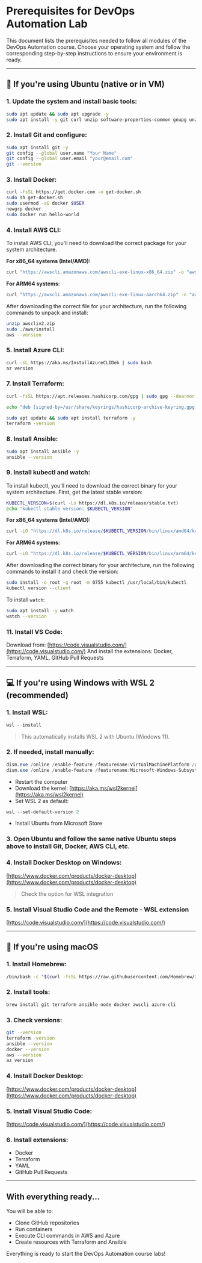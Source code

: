 # Prerequisites for DevOps Automation Lab

This document lists the prerequisites needed to follow all modules of the DevOps Automation course. Choose your operating system and follow the corresponding step-by-step instructions to ensure your environment is ready.

---

## 🔧 If you're using **Ubuntu (native or in VM)**

### 1. Update the system and install basic tools:

```bash
sudo apt update && sudo apt upgrade -y
sudo apt install -y git curl unzip software-properties-common gnupg unzip
```

### 2. Install Git and configure:

```bash
sudo apt install git -y
git config --global user.name "Your Name"
git config --global user.email "your@email.com"
git --version
```

### 3. Install Docker:

```bash
curl -fsSL https://get.docker.com -o get-docker.sh
sudo sh get-docker.sh
sudo usermod -aG docker $USER
newgrp docker
sudo docker run hello-world
```

### 4. Install AWS CLI:

To install AWS CLI, you'll need to download the correct package for your system architecture.

**For x86_64 systems (Intel/AMD):**
```bash
curl "https://awscli.amazonaws.com/awscli-exe-linux-x86_64.zip" -o "awscliv2.zip"
```

**For ARM64 systems:**
```bash
curl "https://awscli.amazonaws.com/awscli-exe-linux-aarch64.zip" -o "awscliv2.zip"
```

After downloading the correct file for your architecture, run the following commands to unpack and install:
```bash
unzip awscliv2.zip
sudo ./aws/install
aws --version
```

### 5. Install Azure CLI:

```bash
curl -sL https://aka.ms/InstallAzureCLIDeb | sudo bash
az version
```

### 7. Install Terraform:

```bash
curl -fsSL https://apt.releases.hashicorp.com/gpg | sudo gpg --dearmor -o /usr/share/keyrings/hashicorp-archive-keyring.gpg

echo "deb [signed-by=/usr/share/keyrings/hashicorp-archive-keyring.gpg] https://apt.releases.hashicorp.com noble main" | sudo tee /etc/apt/sources.list.d/hashicorp.list

sudo apt update && sudo apt install terraform -y
terraform -version
```

### 8. Install Ansible:

```bash
sudo apt install ansible -y
ansible --version
```

### 9. Install kubectl and watch:

To install kubectl, you'll need to download the correct binary for your system architecture. First, get the latest stable version:

```bash
KUBECTL_VERSION=$(curl -Ls https://dl.k8s.io/release/stable.txt)
echo "kubectl stable version: $KUBECTL_VERSION"
```

**For x86_64 systems (Intel/AMD):**
```bash
curl -LO "https://dl.k8s.io/release/$KUBECTL_VERSION/bin/linux/amd64/kubectl"
```

**For ARM64 systems:**
```bash
curl -LO "https://dl.k8s.io/release/$KUBECTL_VERSION/bin/linux/arm64/kubectl"
```

After downloading the correct binary for your architecture, run the following commands to install it and check the version:
```bash
sudo install -o root -g root -m 0755 kubectl /usr/local/bin/kubectl
kubectl version --client
```

To install `watch`:
```bash
sudo apt install -y watch
watch --version
```

### 11. Install VS Code:

Download from: [https://code.visualstudio.com/](https://code.visualstudio.com/)
And install the extensions: Docker, Terraform, YAML, GitHub Pull Requests

---

## 💻 If you're using **Windows with WSL 2 (recommended)**

### 1. Install WSL:

```powershell
wsl --install
```

> This automatically installs WSL 2 with Ubuntu (Windows 11).

### 2. If needed, install manually:

```powershell
dism.exe /online /enable-feature /featurename:VirtualMachinePlatform /all /norestart
dism.exe /online /enable-feature /featurename:Microsoft-Windows-Subsystem-Linux /all /norestart
```

* Restart the computer
* Download the kernel: [https://aka.ms/wsl2kernel](https://aka.ms/wsl2kernel)
* Set WSL 2 as default:

```powershell
wsl --set-default-version 2
```

* Install Ubuntu from Microsoft Store

### 3. Open Ubuntu and follow the same native Ubuntu steps above to install Git, Docker, AWS CLI, etc.

### 4. Install Docker Desktop on Windows:

[https://www.docker.com/products/docker-desktop](https://www.docker.com/products/docker-desktop)

> Check the option for WSL integration

### 5. Install Visual Studio Code and the **Remote - WSL** extension

[https://code.visualstudio.com/](https://code.visualstudio.com/)

---

## 🍎 If you're using **macOS**

### 1. Install Homebrew:

```bash
/bin/bash -c "$(curl -fsSL https://raw.githubusercontent.com/Homebrew/install/HEAD/install.sh)"
```

### 2. Install tools:

```bash
brew install git terraform ansible node docker awscli azure-cli
```

### 3. Check versions:

```bash
git --version
terraform -version
ansible --version
docker --version
aws --version
az version
```

### 4. Install Docker Desktop:

[https://www.docker.com/products/docker-desktop](https://www.docker.com/products/docker-desktop)

### 5. Install Visual Studio Code:

[https://code.visualstudio.com/](https://code.visualstudio.com/)

### 6. Install extensions:

* Docker
* Terraform
* YAML
* GitHub Pull Requests

---

## With everything ready...

You will be able to:

* Clone GitHub repositories
* Run containers
* Execute CLI commands in AWS and Azure
* Create resources with Terraform and Ansible

Everything is ready to start the DevOps Automation course labs!

